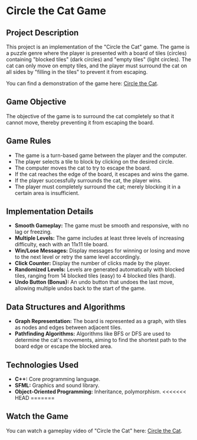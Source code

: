 
# Circle the Cat Game

## Project Description
This project is an implementation of the "Circle the Cat" game. The game is a puzzle genre where the player is presented with a board of tiles (circles) containing "blocked tiles" (dark circles) and "empty tiles" (light circles). The cat can only move on empty tiles, and the player must surround the cat on all sides by "filling in the tiles" to prevent it from escaping.

You can find a demonstration of the game here: [Circle the Cat](https://www.crazygames.com/game/circle-the-cat).

## Game Objective
The objective of the game is to surround the cat completely so that it cannot move, thereby preventing it from escaping the board.

## Game Rules
- The game is a turn-based game between the player and the computer.
- The player selects a tile to block by clicking on the desired circle.
- The computer moves the cat to try to escape the board.
- If the cat reaches the edge of the board, it escapes and wins the game.
- If the player successfully surrounds the cat, the player wins.
- The player must completely surround the cat; merely blocking it in a certain area is insufficient.

## Implementation Details
- **Smooth Gameplay:** The game must be smooth and responsive, with no lag or freezing.
- **Multiple Levels:** The game includes at least three levels of increasing difficulty, each with an 11x11 tile board.
- **Win/Lose Messages:** Display messages for winning or losing and move to the next level or retry the same level accordingly.
- **Click Counter:** Display the number of clicks made by the player.
- **Randomized Levels:** Levels are generated automatically with blocked tiles, ranging from 14 blocked tiles (easy) to 4 blocked tiles (hard).
- **Undo Button (Bonus):** An undo button that undoes the last move, allowing multiple undos back to the start of the game.

## Data Structures and Algorithms
- **Graph Representation:** The board is represented as a graph, with tiles as nodes and edges between adjacent tiles.
- **Pathfinding Algorithms:** Algorithms like BFS or DFS are used to determine the cat's movements, aiming to find the shortest path to the board edge or escape the blocked area.

## Technologies Used
- **C++:** Core programming language.
- **SFML:** Graphics and sound library.
- **Object-Oriented Programming:** Inheritance, polymorphism.
<<<<<<< HEAD
=======

## Watch the Game
You can watch a gameplay video of "Circle the Cat" here: [Circle the Cat](https://www.youtube.com/watch?v=2JM8xjrhpSI&t=31s).

